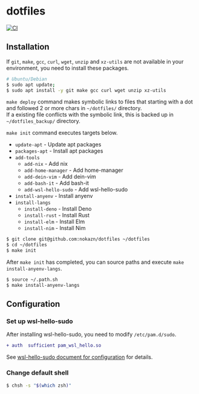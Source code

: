 # dotfiles

[![CI](https://github.com/nokazn/dotfiles/actions/workflows/static-check.yml/badge.svg?branch=main)](https://github.com/nokazn/dotfiles/actions/workflows/static-check.yml)

## Installation

If `git`, `make`, `gcc`, `curl`, `wget`, `unzip` and `xz-utils` are not available in your environment, you need to install these packages.

```bash
# Ubuntu/Debian
$ sudo apt update;
$ sudo apt install -y git make gcc curl wget unzip xz-utils
```

`make deploy` command makes symbolic links to files that starting with a dot and followed 2 or more chars in `~/dotfiles/` directory.  
If a existing file conflicts with the symbolic link, this is backed up in `~/dotfiles_backup/` directory.

`make init` command executes targets below.

- `update-apt` - Update apt packages
- `packages-apt` - Install apt packages
- `add-tools`
  - `add-nix` - Add nix
  - `add-home-manager` - Add home-manager
  - `add-dein-vim` - Add dein-vim
  - `add-bash-it` - Add bash-it
  - `add-wsl-hello-sudo` - Add wsl-hello-sudo
- `install-anyenv` - Install anyenv
- `install-langs`
  - `install-deno` - Install Deno
  - `install-rust` - Install Rust
  - `install-elm` - Install Elm
  - `install-nim` - Install Nim

```bash
$ git clone git@github.com:nokazn/dotfiles ~/dotfiles
$ cd ~/dotfiles
$ make init
```

After `make init` has completed, you can source paths and execute `make install-anyenv-langs`.

```bash
$ source ~/.path.sh
$ make install-anyenv-langs
```

## Configuration

### Set up wsl-hello-sudo

After installing wsl-hello-sudo, you need to modify `/etc/pam.d/sudo`.

```diff
+ auth  sufficient pam_wsl_hello.so
```

See [wsl-hello-sudo document for configuration](https://github.com/nullpo-head/WSL-Hello-sudo#configuration) for details.

### Change default shell

```bash
$ chsh -s "$(which zsh)"
```
